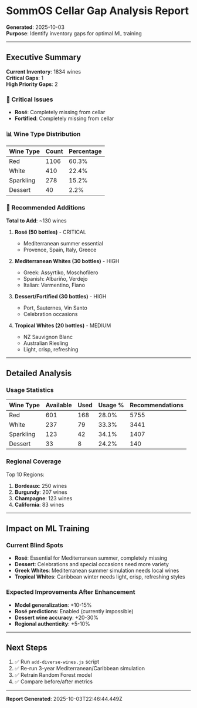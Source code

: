 # SommOS Cellar Gap Analysis Report

**Generated**: 2025-10-03  
**Purpose**: Identify inventory gaps for optimal ML training

---

## Executive Summary

**Current Inventory**: 1834 wines  
**Critical Gaps**: 1  
**High Priority Gaps**: 2  

### 🔴 Critical Issues

- **Rosé**: Completely missing from cellar
- **Fortified**: Completely missing from cellar

### 📊 Wine Type Distribution

| Wine Type | Count | Percentage |
|-----------|-------|------------|
| Red | 1106 | 60.3% |
| White | 410 | 22.4% |
| Sparkling | 278 | 15.2% |
| Dessert | 40 | 2.2% |

### 🎯 Recommended Additions

**Total to Add**: ~130 wines

1. **Rosé (50 bottles)** - CRITICAL
   - Mediterranean summer essential
   - Provence, Spain, Italy, Greece

2. **Mediterranean Whites (30 bottles)** - HIGH
   - Greek: Assyrtiko, Moschofilero
   - Spanish: Albariño, Verdejo
   - Italian: Vermentino, Fiano

3. **Dessert/Fortified (30 bottles)** - HIGH
   - Port, Sauternes, Vin Santo
   - Celebration occasions

4. **Tropical Whites (20 bottles)** - MEDIUM
   - NZ Sauvignon Blanc
   - Australian Riesling
   - Light, crisp, refreshing

---

## Detailed Analysis

### Usage Statistics

| Wine Type | Available | Used | Usage % | Recommendations |
|-----------|-----------|------|---------|-----------------|
| Red | 601 | 168 | 28.0% | 5755 |
| White | 237 | 79 | 33.3% | 3441 |
| Sparkling | 123 | 42 | 34.1% | 1407 |
| Dessert | 33 | 8 | 24.2% | 140 |

### Regional Coverage

Top 10 Regions:

1. **Bordeaux**: 250 wines
2. **Burgundy**: 207 wines
3. **Champagne**: 123 wines
4. **California**: 83 wines

---

## Impact on ML Training

### Current Blind Spots

- **Rosé**: Essential for Mediterranean summer, completely missing
- **Dessert**: Celebrations and special occasions need more variety
- **Greek Whites**: Mediterranean summer simulation needs local wines
- **Tropical Whites**: Caribbean winter needs light, crisp, refreshing styles

### Expected Improvements After Enhancement

- **Model generalization**: +10-15%
- **Rosé predictions**: Enabled (currently impossible)
- **Dessert wine accuracy**: +20-30%
- **Regional authenticity**: +5-10%

---

## Next Steps

1. ✅ Run `add-diverse-wines.js` script
2. ✅ Re-run 3-year Mediterranean/Caribbean simulation
3. ✅ Retrain Random Forest model
4. ✅ Compare before/after metrics

---

**Report Generated**: 2025-10-03T22:46:44.449Z
